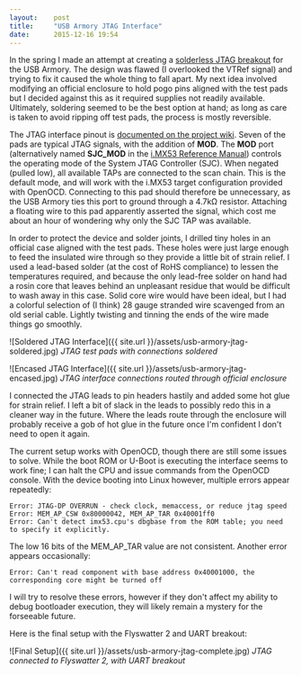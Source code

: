 ```yaml
---
layout:    post
title:     "USB Armory JTAG Interface"
date:      2015-12-16 19:54
---
```


In the spring I made an attempt at creating a [solderless JTAG breakout][fail] for the USB Armory. The design was flawed (I
overlooked the VTRef signal) and trying to fix it caused the whole thing to fall apart. My next idea involved modifying an
official enclosure to hold pogo pins aligned with the test pads but I decided against this as it required supplies not
readily available. Ultimately, soldering seemed to be the best option at hand; as long as care is taken to avoid ripping off
test pads, the process is mostly reversible.

[fail]: https://twitter.com/0x56/status/582445071762477056

The JTAG interface pinout is [documented on the project wiki][usbarmory-wiki-jtag]. Seven of the pads are typical JTAG
signals, with the addition of **MOD**. The **MOD** port (alternatively named **SJC_MOD** in the
[i.MX53 Reference Manual][iMX53RM-pdf]) controls the operating mode of the System JTAG Controller (SJC). When negated
(pulled low), all available TAPs are connected to the scan chain. This is the default mode, and will work with the i.MX53
target configuration provided with OpenOCD. Connecting to this pad should therefore be unnecessary, as the USB Armory ties
this port to ground through a 4.7kΩ resistor. Attaching a floating wire to this pad apparently asserted the signal, which
cost me about an hour of wondering why only the SJC TAP was available.

[usbarmory-wiki-jtag]: https://github.com/inversepath/usbarmory/wiki/JTAG
[iMX53RM-pdf]: https://cache.freescale.com/files/32bit/doc/ref_manual/iMX53RM.pdf

In order to protect the device and solder joints, I drilled tiny holes in an official case aligned with the test pads. These
holes were just large enough to feed the insulated wire through so they provide a little bit of strain relief. I used a
lead-based solder (at the cost of RoHS compliance) to lessen the temperatures required, and because the only lead-free
solder on hand had a rosin core that leaves behind an unpleasant residue that would be difficult to wash away in this case.
Solid core wire would have been ideal, but I had a colorful selection of (I think) 28 gauge stranded wire scavenged from an
old serial cable. Lightly twisting and tinning the ends of the wire made things go smoothly.

![Soldered JTAG Interface]({{ site.url }}/assets/usb-armory-jtag-soldered.jpg)
_JTAG test pads with connections soldered_

![Encased JTAG Interface]({{ site.url }}/assets/usb-armory-jtag-encased.jpg)
_JTAG interface connections routed through official enclosure_

I connected the JTAG leads to pin headers hastily and added some hot glue for strain relief. I left a bit of slack in the
leads to possibly redo this in a cleaner way in the future. Where the leads route through the enclosure will probably
receive a gob of hot glue in the future once I'm confident I don't need to open it again.

The current setup works with OpenOCD, though there are still some issues to solve. While the boot ROM or U-Boot is executing
the interface seems to work fine; I can halt the CPU and issue commands from the OpenOCD console. With the device booting
into Linux however, multiple errors appear repeatedly:

~~~
Error: JTAG-DP OVERRUN - check clock, memaccess, or reduce jtag speed
Error: MEM_AP_CSW 0x80000042, MEM_AP_TAR 0x40001ff0
Error: Can't detect imx53.cpu's dbgbase from the ROM table; you need to specify it explicitly.
~~~

The low 16 bits of the MEM_AP_TAR value are not consistent. Another error appears occasionally:

~~~
Error: Can't read component with base address 0x40001000, the corresponding core might be turned off
~~~

I will try to resolve these errors, however if they don't affect my ability to debug bootloader execution, they will likely
remain a mystery for the forseeable future.

Here is the final setup with the Flyswatter 2 and UART breakout:

![Final Setup]({{ site.url }}/assets/usb-armory-jtag-complete.jpg)
_JTAG connected to Flyswatter 2, with UART breakout_
